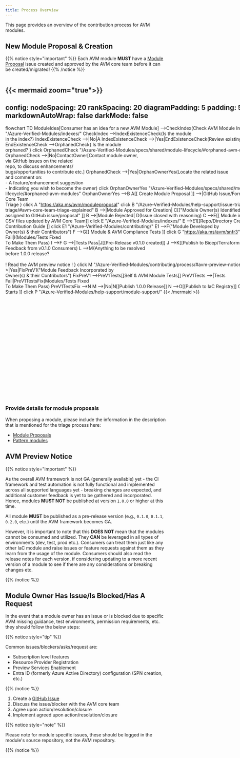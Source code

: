 ```yaml
---
title: Process Overview
---
```


This page provides an overview of the contribution process for AVM modules.

## New Module Proposal & Creation

{{% notice style="important" %}}
Each AVM module **MUST** have a [Module Proposal](https://aka.ms/AVM/ModuleProposal) issue created and approved by the AVM core team before it can be created/migrated!
{{% /notice %}}

<!-- markdownlint-disable -->
<div style="width: 900px; height: 1000px; overflow: hidden; position: relative; margin: 0 auto;">

{{< mermaid zoom="true">}}
---
config:
  nodeSpacing: 20
  rankSpacing: 20
  diagramPadding: 5
  padding: 5
  curve: basis
  markdownAutoWrap: false
  darkMode: false
---
flowchart TD
    ModuleIdea[Consumer has an idea for a new AVM Module] -->CheckIndex(Check AVM Module Indexes)
        click CheckIndex "/Azure-Verified-Modules/indexes/"
    CheckIndex -->IndexExistenceCheck{Is the module<br>in the index?}
    IndexExistenceCheck -->|No|A
    IndexExistenceCheck -->|Yes|EndExistenceCheck(Review existing/proposed AVM module)
    EndExistenceCheck -->OrphanedCheck{ Is the module<br>orphaned? }
        click OrphanedCheck "/Azure-Verified-Modules/specs/shared/module-lifecycle/#orphaned-avm-modules"
    OrphanedCheck -->|No|ContactOwner[Contact module owner,<br> via GitHub issues on the related <br>repo, to discuss enhancements/<br>bugs/opportunities to contribute etc.]
    OrphanedCheck -->|Yes|OrphanOwnerYes(Locate the related issue <br> and comment on:<br> - A feature/enhancement suggestion <br> - Indicating you wish to become the owner)
        click OrphanOwnerYes "/Azure-Verified-Modules/specs/shared/module-lifecycle/#orphaned-avm-modules"
    OrphanOwnerYes -->B
    A[[ Create Module Proposal ]] -->|GitHub Issue/Form Submitted| B{ AVM Core Team<br>Triage }
        click A "https://aka.ms/avm/moduleproposal"
        click B "/Azure-Verified-Modules/help-support/issue-triage/avm-issue-triage/#avm-core-team-triage-explained"
    B -->|Module Approved for Creation| C[["Module Owner(s) Identified  & <br> assigned to GitHub issue/proposal" ]]
    B -->|Module Rejected| D(Issue closed with reasoning)
    C -->E[[ Module index <br> CSV files updated by AVM Core Team]]
        click E "/Azure-Verified-Modules/indexes/"
    E -->E1[[Repo/Directory Created following the <br> Contribution Guide ]]
        click E1 "/Azure-Verified-Modules/contributing/"
    E1 -->F("Module Developed by <br> Owner(s) & their Contributors")
    F -->G[[ Module & AVM Compliance Tests ]]
        click G "https://aka.ms/avm/snfr3"
    G -->|Tests Fail|I(Modules/Tests Fixed <br> To Make Them Pass)
    I -->F
    G -->|Tests Pass|J[[Pre-Release v0.1.0 created]]
    J -->K[[Publish to Bicep/Terraform Registry]]
    K -->L(Take Feedback from v0.1.0 Consumers)
    L -->M{Anything to be resolved <br> before 1.0.0 release? <br> <br> ! Read the AVM preview notice ! }
        click M "/Azure-Verified-Modules/contributing/process/#avm-preview-notice"
    M -->|Yes|FixPreV1("Module Feedback Incorporated by <br> Owner(s) & their Contributors")
    FixPreV1 -->PreV1Tests[[Self & AVM Module Tests]]
    PreV1Tests -->|Tests Fail|PreV1TestsFix(Modules/Tests Fixed <br> To Make Them Pass)
    PreV1TestsFix -->N
    M -->|No|N[[Publish 1.0.0 Release]]
    N -->O[[Publish to IaC Registry]]
    O -->P[[ Module BAU Starts ]]
        click P "/Azure-Verified-Modules/help-support/module-support/"
{{< /mermaid >}}
</div>
<!-- markdownlint-enable -->

### Provide details for module proposals

When proposing a module, please include the information in the description that is mentioned for the triage process here:

- [Module Proposals](/Azure-Verified-Modules/help-support/issue-triage/avm-issue-triage/#module-proposal-triage)
- [Pattern modules](/Azure-Verified-Modules/help-support/issue-triage/avm-issue-triage/#triaging-pattern-modules)

## AVM Preview Notice

{{% notice style="important" %}}

As the overall AVM framework is not GA (generally available) yet - the CI framework and test automation is not fully functional and implemented across all supported languages yet - breaking changes are expected, and additional customer feedback is yet to be gathered and incorporated. Hence, modules **MUST NOT** be published at version `1.0.0` or higher at this time.

All module **MUST** be published as a pre-release version (e.g., `0.1.0`, `0.1.1`, `0.2.0`, etc.) until the AVM framework becomes GA.

However, it is important to note that this **DOES NOT** mean that the modules cannot be consumed and utilized. They **CAN** be leveraged in all types of environments (dev, test, prod etc.). Consumers can treat them just like any other IaC module and raise issues or feature requests against them as they learn from the usage of the module. Consumers should also read the release notes for each version, if considering updating to a more recent version of a module to see if there are any considerations or breaking changes etc.

{{% /notice %}}

## Module Owner Has Issue/Is Blocked/Has A Request

In the event that a module owner has an issue or is blocked due to specific AVM missing guidance, test environments, permission requirements, etc. they should follow the below steps:

{{% notice style="tip" %}}

Common issues/blockers/asks/request are:

- Subscription level features
- Resource Provider Registration
- Preview Services Enablement
- Entra ID (formerly Azure Active Directory) configuration (SPN creation, etc.)

{{% /notice %}}

1. Create a [GitHub Issue](https://github.com/Azure/Azure-Verified-Modules/issues/new/choose)
2. Discuss the issue/blocker with the AVM core team
3. Agree upon action/resolution/closure
4. Implement agreed upon action/resolution/closure

{{% notice style="note" %}}

Please note for module specific issues, these should be logged in the module's source repository, not the AVM repository.

{{% /notice %}}
